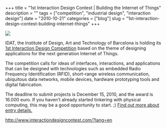 +++
title = "1st Interaction Design Contest | Building the Internet of Things"
description = ""
tags = ["competition", "industrial design", "interaction design"]
date = "2010-10-21"
categories = ["blog"]
slug = "1st-interaction-design-contest-building-internet-things"
+++



  <div class="notebook-screenshot"><a href="http://www.interactiondesigncontest.com/?lang=en"><img src="/media/bluga/wt4cc03de25ea18_large.jpg"/></a></div><p>IDAT, the Institute of Design, Art and Technology of Barcelona is holding its <a href="http://www.interactiondesigncontest.com/?lang=en">1st Interaction Design Competition</a> based on the theme of designing applications for the next generation Internet of Things.</p>

<p>The competition calls for ideas of interfaces, interactions, and applications that can be designed with technologies such as embedded Radio Frequency Identification (RFID), short-range wireless communication, ubiquitous data networks, mobile devices, hardware prototyping tools and digital fabrication.</p>

<p>The deadline to submit projects is December 15, 2010, and the award is 16.000 euro. If you haven't already started tinkering with physical computing, this may be a good opportunity to start. ;) <a href="http://www.interactiondesigncontest.com/?lang=en">Find out more about entry details.</a></p>

    
  <a href="http://www.interactiondesigncontest.com/?lang=en">http://www.interactiondesigncontest.com/?lang=en</a>
